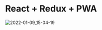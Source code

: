 # React + Redux + PWA

![2022-01-09_15-04-19](https://user-images.githubusercontent.com/38612699/148676059-0165e965-e295-41c1-8017-bc4df8a8d286.png)
